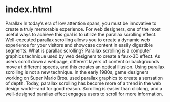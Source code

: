 # index.html
Parallax In today’s era of low attention spans, you must be innovative to create a truly memorable experience. For web designers, one of the most useful ways to achieve this goal is to utilize the parallax scrolling effect. Well-executed parallax scrolling allows you to create a dynamic web experience for your visitors and showcase content in easily digestible segments. What is parallax scrolling? Parallax scrolling is a computer graphics technique used by web designers to create a faux-3D effect. As users scroll down a webpage, different layers of content or backgrounds move at different speeds, and this creates an optical illusion. Using parallax scrolling is not a new technique. In the early 1980s, game designers working on Super Mario Bros. used parallax graphics to create a sensation of depth. Today, parallax scrolling has become more of a trend in the web design world—and for good reason. Scrolling is easier than clicking, and a well-designed parallax effect engages users to scroll for more information.
